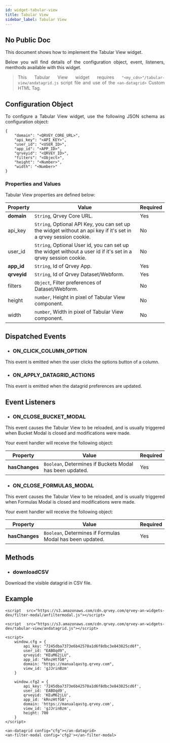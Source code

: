 ```yaml
---
id: widget-tabular-view
title: Tabular View
sidebar_label: Tabular View
---
```


## No Public Doc

<div style="text-align: justify">

This document shows how to implement the Tabular View widget.

Below you will find details of the configuration object, event, listeners, menthods available with this widget.

> This Tabular View widget requires `"<my_cdn>"/tabular-view/andatagrid.js` script file and use of the `<an-datagrid>` Custom HTML Tag.

## Configuration Object

To configure a Tabular View widget, use the following JSON schema as configuration object:

```
{
    "domain": "<QRVEY_CORE_URL>",
    "api_key": "<API_KEY>",
    "user_id": "<USER_ID>",
    "app_id": "<APP_ID>",
    "qrveyid": "<QRVEY_ID>",
    "filters": "<Object>",
    "height": "<Number>",
    "width": "<Number>"
}
```



### Properties and Values

Tabular View properties are defined below:

| **Property** | **Value** | **Required** |
| --- | --- | --- |
| **domain** | `String`, Qrvey Core URL. | Yes |
| api_key | `String`, Optional API Key, you can set up the widget without an api key if it&#39;s set in a qrvey session cookie. | No |
| user_id | `String`, Optional User id, you can set up the widget without a user id if it&#39;s set in a qrvey session cookie. | No  |
| **app_id** | `String`, Id of Qrvey App. | Yes |
| **qrveyid** | `String`, Id of Qrvey Dataset/Webform. | Yes |
| filters | `Object`, Filter preferences of Dataset/Webform. | No |
| height | `number`, Height in pixel of Tabular View component. | No |
| width | `number`, Width in pixel of Tabular View component. | No |




## Dispatched Events

* ### ON\_CLICK\_COLUMN\_OPTION

This event is emitted when the user clicks the options button of a column.

* ### ON\_APPLY\_DATAGRID\_ACTIONS

This event is emitted when the datagrid preferences are updated.



## Event Listeners

* ### ON\_CLOSE\_BUCKET\_MODAL

This event causes the Tabular View to be reloaded, and is usually triggered  when Bucket Modal is closed and modifications were made.

Your event handler will receive the following object:

| **Property** | **Value** | **Required** |
| --- | --- | --- |
| **hasChanges** | `Boolean`, Determines if Buckets Modal has been updated. | Yes |

* ### ON\_CLOSE\_FORMULAS\_MODAL

This event causes the Tabular View to be reloaded, and is usually triggered  when Formulas Modal is closed and modifications were made.

Your event handler will receive the following object:

| **Property** | **Value** | **Required** |
| --- | --- | --- |
| **hasChanges** | `Boolean`, Determines if Formulas Modal has been updated. | Yes |



## Methods

* ### downloadCSV

Download the visible datagrid in CSV file.



## Example

```
<script src="https://s3.amazonaws.com/cdn.qrvey.com/qrvey-an-widgets-dev/filter-modal/anfiltermodal.js"></script>

<script src="https://s3.amazonaws.com/cdn.qrvey.com/qrvey-an-widgets-dev/tabular-view/andatagrid.js"></script>

<script>
    window.cfg = {
        api_key: "7245dba7373e6b42578a1d6f8dbc3e843825cd6f",
        user_id: "EABOqd9",
        qrveyid: "KEuM62jLU",
        app_id: "kRnzHtfG0",
        domain: "https://manualqastg.qrvey.com",
        view_id: 'gJJrinBzm'
    }

    window.cfg2 = {
        api_key: '7245dba7373e6b42578a1d6f8dbc3e843825cd6f',
        user_id: 'EABOqd9',
        qrveyid: 'KEuM62jLU',
        app_id: 'kRnzHtfG0',
        domain: 'https://manualqastg.qrvey.com',
        view_id: 'gJJrinBzm',
        height: 700
    }
</script>

<an-datagrid config="cfg"></an-datagrid>
<an-filter-modal config='cfg2'></an-filter-modal>
```
</div>
